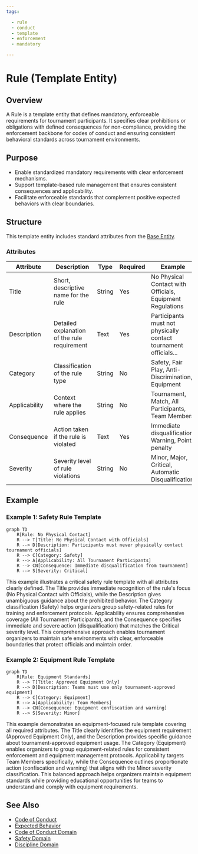 ```yaml
---
tags:

  - rule
  - conduct
  - template
  - enforcement
  - mandatory

---
```


# Rule (Template Entity)

## Overview

A Rule is a template entity that defines mandatory, enforceable requirements for tournament participants. It specifies clear prohibitions or obligations with defined consequences for non-compliance, providing the enforcement backbone for codes of conduct and ensuring consistent behavioral standards across tournament environments.

## Purpose

- Enable standardized mandatory requirements with clear enforcement mechanisms.
- Support template-based rule management that ensures consistent consequences and applicability.
- Facilitate enforceable standards that complement positive expected behaviors with clear boundaries.

## Structure

This template entity includes standard attributes from the [Base Entity](../foundation/base_entity.md).

### Attributes

| Attribute | Description | Type | Required | Example |
|-----------|-------------|------|----------|---------|
| Title | Short, descriptive name for the rule | String | Yes | No Physical Contact with Officials, Equipment Regulations |
| Description | Detailed explanation of the rule requirement | Text | Yes | Participants must not physically contact tournament officials... |
| Category | Classification of the rule type | String | No | Safety, Fair Play, Anti-Discrimination, Equipment |
| Applicability | Context where the rule applies | String | No | Tournament, Match, All Participants, Team Members |
| Consequence | Action taken if the rule is violated | Text | Yes | Immediate disqualification, Warning, Point penalty |
| Severity | Severity level of rule violations | String | No | Minor, Major, Critical, Automatic Disqualification |

## Example

### Example 1: Safety Rule Template

```mermaid
graph TD
    R[Rule: No Physical Contact]
    R --> T[Title: No Physical Contact with Officials]
    R --> D[Description: Participants must never physically contact tournament officials]
    R --> C[Category: Safety]
    R --> A[Applicability: All Tournament Participants]
    R --> CN[Consequence: Immediate disqualification from tournament]
    R --> S[Severity: Critical]
```

This example illustrates a critical safety rule template with all attributes clearly defined. The Title provides immediate recognition of the rule's focus (No Physical Contact with Officials), while the Description gives unambiguous guidance about the prohibited behavior. The Category classification (Safety) helps organizers group safety-related rules for training and enforcement protocols. Applicability ensures comprehensive coverage (All Tournament Participants), and the Consequence specifies immediate and severe action (disqualification) that matches the Critical severity level. This comprehensive approach enables tournament organizers to maintain safe environments with clear, enforceable boundaries that protect officials and maintain order.

### Example 2: Equipment Rule Template

```mermaid
graph TD
    R[Rule: Equipment Standards]
    R --> T[Title: Approved Equipment Only]
    R --> D[Description: Teams must use only tournament-approved equipment]
    R --> C[Category: Equipment]
    R --> A[Applicability: Team Members]
    R --> CN[Consequence: Equipment confiscation and warning]
    R --> S[Severity: Minor]
```

This example demonstrates an equipment-focused rule template covering all required attributes. The Title clearly identifies the equipment requirement (Approved Equipment Only), and the Description provides specific guidance about tournament-approved equipment usage. The Category (Equipment) enables organizers to group equipment-related rules for consistent enforcement and equipment management protocols. Applicability targets Team Members specifically, while the Consequence outlines proportionate action (confiscation and warning) that aligns with the Minor severity classification. This balanced approach helps organizers maintain equipment standards while providing educational opportunities for teams to understand and comply with equipment requirements.

## See Also

- [Code of Conduct](code_of_conduct.md)
- [Expected Behavior](expected_behavior.md)
- [Code of Conduct Domain](README.md)
- [Safety Domain](../safety/README.md)
- [Discipline Domain](../discipline/README.md)
